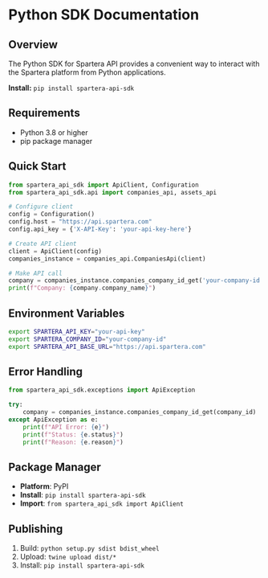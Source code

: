 # Python SDK Documentation

## Overview
The Python SDK for Spartera API provides a convenient way to interact with the Spartera platform from Python applications.

**Install:** `pip install spartera-api-sdk`

## Requirements
- Python 3.8 or higher
- pip package manager

## Quick Start

```python
from spartera_api_sdk import ApiClient, Configuration
from spartera_api_sdk.api import companies_api, assets_api

# Configure client
config = Configuration()
config.host = "https://api.spartera.com"
config.api_key = {'X-API-Key': 'your-api-key-here'}

# Create API client
client = ApiClient(config)
companies_instance = companies_api.CompaniesApi(client)

# Make API call
company = companies_instance.companies_company_id_get('your-company-id')
print(f"Company: {company.company_name}")
```

## Environment Variables

```bash
export SPARTERA_API_KEY="your-api-key"
export SPARTERA_COMPANY_ID="your-company-id"
export SPARTERA_API_BASE_URL="https://api.spartera.com"
```

## Error Handling

```python
from spartera_api_sdk.exceptions import ApiException

try:
    company = companies_instance.companies_company_id_get(company_id)
except ApiException as e:
    print(f"API Error: {e}")
    print(f"Status: {e.status}")
    print(f"Reason: {e.reason}")
```

## Package Manager
- **Platform**: PyPI
- **Install**: `pip install spartera-api-sdk`
- **Import**: `from spartera_api_sdk import ApiClient`

## Publishing
1. Build: `python setup.py sdist bdist_wheel`
2. Upload: `twine upload dist/*`
3. Install: `pip install spartera-api-sdk`

